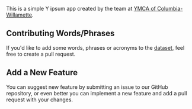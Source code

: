 This is a simple Y ipsum app created by the team at [YMCA of Columbia-Willamette](https://www.ymcacw.org/).

## Contributing Words/Phrases
If you'd like to add some words, phrases or acronyms to the [dataset](https://github.com/sjamcox/y-ipsum/blob/master/src/data.js), feel free to create a pull request.

## Add a New Feature
You can suggest new feature by submitting an issue to our GitHub repository, or even better you can implement a new feature and add a pull request with your changes.
